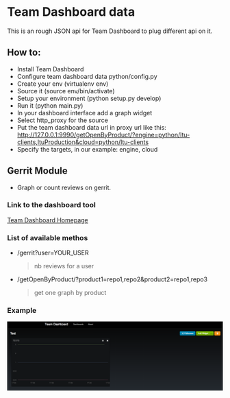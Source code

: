 # Team Dashboard data

This is an rough JSON api for Team Dashboard to plug different api on it.

## How to:

+ Install Team Dashboard
+ Configure team dashboard data python/config.py
+ Create your env (virtualenv env)
+ Source it (source env/bin/activate)
+ Setup your environment (python setup.py develop)
+ Run it (python main.py)
+ In your dashboard interface add a graph widget
+ Select http_proxy for the source
+ Put the team dashboard data url in proxy url like this: http://127.0.0.1:9990/getOpenByProduct/?engine=python/ltu-clients,ltuProduction&cloud=python/ltu-clients
+ Specify the targets, in our example: engine, cloud

## Gerrit Module

+ Graph or count reviews on gerrit.


### Link to the dashboard tool

[Team Dashboard Homepage](http://fdietz.github.io/team_dashboard/)


### List of available methos

*   /gerrit?user=YOUR_USER
    > nb reviews for a user
*   /getOpenByProduct/?product1=repo1,repo2&product2=repo1,repo3
    > get one graph by product

### Example
![Alt text](/images/gerrit_example.jpg)
